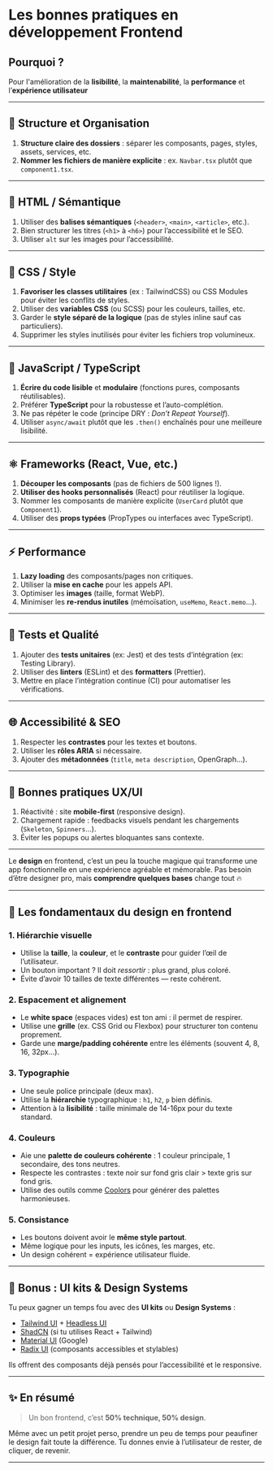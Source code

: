 # Les bonnes pratiques en développement Frontend

## Pourquoi ?

Pour l'amélioration de la **lisibilité**, la **maintenabilité**, la **performance** et l’**expérience utilisateur**

---

## 🧱 **Structure et Organisation**
1. **Structure claire des dossiers** : séparer les composants, pages, styles, assets, services, etc.
2. **Nommer les fichiers de manière explicite** : ex. `Navbar.tsx` plutôt que `component1.tsx`.

---

## 💅 **HTML / Sémantique**
1. Utiliser des **balises sémantiques** (`<header>`, `<main>`, `<article>`, etc.).
2. Bien structurer les titres (`<h1>` à `<h6>`) pour l’accessibilité et le SEO.
3. Utiliser `alt` sur les images pour l’accessibilité.

---

## 🎨 **CSS / Style**
1. **Favoriser les classes utilitaires** (ex : TailwindCSS) ou CSS Modules pour éviter les conflits de styles.
2. Utiliser des **variables CSS** (ou SCSS) pour les couleurs, tailles, etc.
3. Garder le **style séparé de la logique** (pas de styles inline sauf cas particuliers).
4. Supprimer les styles inutilisés pour éviter les fichiers trop volumineux.

---

## 🧠 **JavaScript / TypeScript**
1. **Écrire du code lisible** et **modulaire** (fonctions pures, composants réutilisables).
2. Préférer **TypeScript** pour la robustesse et l’auto-complétion.
3. Ne pas répéter le code (principe DRY : *Don’t Repeat Yourself*).
4. Utiliser `async/await` plutôt que les `.then()` enchaînés pour une meilleure lisibilité.

---

## ⚛️ **Frameworks (React, Vue, etc.)**
1. **Découper les composants** (pas de fichiers de 500 lignes !).
2. **Utiliser des hooks personnalisés** (React) pour réutiliser la logique.
3. Nommer les composants de manière explicite (`UserCard` plutôt que `Component1`).
4. Utiliser des **props typées** (PropTypes ou interfaces avec TypeScript).

---

## ⚡ **Performance**
1. **Lazy loading** des composants/pages non critiques.
2. Utiliser la **mise en cache** pour les appels API.
3. Optimiser les **images** (taille, format WebP).
4. Minimiser les **re-rendus inutiles** (mémoïsation, `useMemo`, `React.memo`...).

---

## 🧪 **Tests et Qualité**
1. Ajouter des **tests unitaires** (ex: Jest) et des tests d’intégration (ex: Testing Library).
2. Utiliser des **linters** (ESLint) et des **formatters** (Prettier).
3. Mettre en place l’intégration continue (CI) pour automatiser les vérifications.

---

## 🌐 **Accessibilité & SEO**
1. Respecter les **contrastes** pour les textes et boutons.
2. Utiliser les **rôles ARIA** si nécessaire.
3. Ajouter des **métadonnées** (`title`, `meta description`, OpenGraph...).

---

## 🚀 **Bonnes pratiques UX/UI**
1. Réactivité : site **mobile-first** (responsive design).
2. Chargement rapide : feedbacks visuels pendant les chargements (`Skeleton`, `Spinners`...).
3. Éviter les popups ou alertes bloquantes sans contexte.

---

Le **design** en frontend, c’est un peu la touche magique qui transforme une app fonctionnelle en une expérience agréable et mémorable. 
Pas besoin d’être designer pro, mais **comprendre quelques bases** change tout 🔥

---

## 🎨 **Les fondamentaux du design en frontend**

### 1. **Hiérarchie visuelle**
- Utilise la **taille**, la **couleur**, et le **contraste** pour guider l’œil de l’utilisateur.
- Un bouton important ? Il doit *ressortir* : plus grand, plus coloré.
- Évite d’avoir 10 tailles de texte différentes — reste cohérent.

### 2. **Espacement et alignement**
- Le **white space** (espaces vides) est ton ami : il permet de respirer.
- Utilise une **grille** (ex. CSS Grid ou Flexbox) pour structurer ton contenu proprement.
- Garde une **marge/padding cohérente** entre les éléments (souvent 4, 8, 16, 32px...).

### 3. **Typographie**
- Une seule police principale (deux max).
- Utilise la **hiérarchie** typographique : `h1`, `h2`, `p` bien définis.
- Attention à la **lisibilité** : taille minimale de 14-16px pour du texte standard.

### 4. **Couleurs**
- Aie une **palette de couleurs cohérente** : 1 couleur principale, 1 secondaire, des tons neutres.
- Respecte les contrastes : texte noir sur fond gris clair > texte gris sur fond gris.
- Utilise des outils comme [Coolors](https://coolors.co) pour générer des palettes harmonieuses.

### 5. **Consistance**
- Les boutons doivent avoir le **même style partout**.
- Même logique pour les inputs, les icônes, les marges, etc.
- Un design cohérent = expérience utilisateur fluide.

---

## 🧩 Bonus : UI kits & Design Systems

Tu peux gagner un temps fou avec des **UI kits** ou **Design Systems** :
- [Tailwind UI](https://tailwindui.com/) + [Headless UI](https://headlessui.com/)
- [ShadCN](https://ui.shadcn.com/) (si tu utilises React + Tailwind)
- [Material UI](https://mui.com/) (Google)
- [Radix UI](https://www.radix-ui.com/) (composants accessibles et stylables)

Ils offrent des composants déjà pensés pour l’accessibilité et le responsive.

---

## ✨ En résumé

> Un bon frontend, c’est **50% technique, 50% design**.

Même avec un petit projet perso, prendre un peu de temps pour peaufiner le design fait toute la différence. 
Tu donnes envie à l’utilisateur de rester, de cliquer, de revenir.

---
